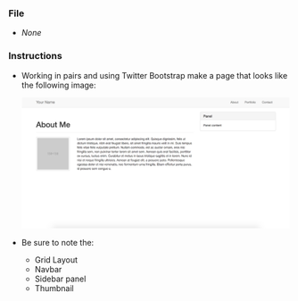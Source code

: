 ### File

* *None*

### Instructions

* Working in pairs and using Twitter Bootstrap make a page that looks like the following image:

  ![panel-layout design](images/panel-layout.png)

* Be sure to note the:
  * Grid Layout
  * Navbar
  * Sidebar panel
  * Thumbnail
